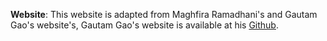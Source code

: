 
**Website**: This website is adapted from Maghfira Ramadhani's and Gautam Gao's website's, Gautam Gao's website is available at his [Github](https://github.com/gautamrao/gautamrao.github.io). 
